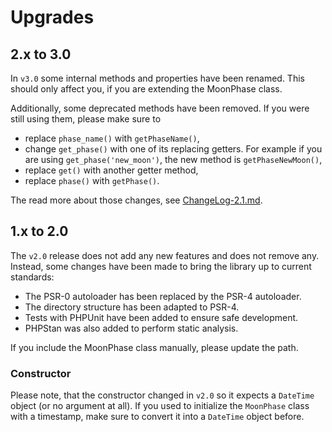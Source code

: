 # Upgrades

## 2.x to 3.0

In `v3.0` some internal methods and properties have been renamed. This should only affect you, if you are extending the MoonPhase class.

Additionally, some deprecated methods have been removed. If you were still using them, please make sure to

-   replace `phase_name()` with `getPhaseName()`,
-   change `get_phase()` with one of its replacing getters. For example if you are using `get_phase('new_moon')`, the new method is `getPhaseNewMoon()`,
-   replace `get()` with another getter method,
-   replace `phase()` with `getPhase()`.

The read more about those changes, see [ChangeLog-2.1.md](./ChangeLog-2.1.md).

## 1.x to 2.0

The `v2.0` release does not add any new features and does not remove any. Instead, some changes have been made to bring the library up to current standards:

-   The PSR-0 autoloader has been replaced by the PSR-4 autoloader.
-   The directory structure has been adapted to PSR-4.
-   Tests with PHPUnit have been added to ensure safe development.
-   PHPStan was also added to perform static analysis.

If you include the MoonPhase class manually, please update the path.

### Constructor

Please note, that the constructor changed in `v2.0` so it expects a `DateTime` object (or no argument at all). If you used to initialize the `MoonPhase` class with a timestamp, make sure to convert it into a `DateTime` object before.